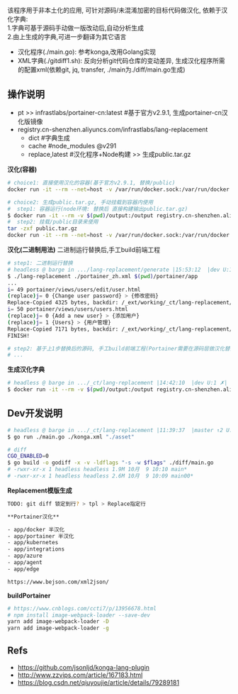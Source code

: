 # 

该程序用于非本土化的应用, 可针对源码/未混淆加密的目标代码做汉化, 依赖于汉化字典:  
1.字典可基于源码手动做一版改动后,自动分析生成  
2.由上生成的字典,可进一步翻译为其它语言  

- 汉化程序(./main.go): 参考konga,改用Golang实现
- XML字典(./gitdiff1.sh): 反向分析git代码仓库的变动差异, 生成汉化程序所需的配置xml(依赖git, jq, transfer, ./main为./diff/main.go生成) 

## 操作说明

- pt >> infrastlabs/portainer-cn:latest #基于官方v2.9.1, 生成portainer-cn汉化版镜像
- registry.cn-shenzhen.aliyuncs.com/infrastlabs/lang-replacement
  - dict #字典生成
  - cache #node_modules @v291
  - replace,latest #汉化程序+Node构建 >> 生成public.tar.gz

**汉化(容器)** 

```bash
# choice1: 直接使用汉化的容器(基于官方v2.9.1, 替换/public)
docker run -it --rm --net=host -v /var/run/docker.sock:/var/run/docker.sock registry.cn-shenzhen.aliyuncs.com/infrastlabs/portainer-cn

# choice2: 生成public.tar.gz, 手动挂载到容器内使用
#  step1: 容器运行(node环境: 替换后 直接构建输出public.tar.gz)
$ docker run -it --rm -v $(pwd)/output:/output registry.cn-shenzhen.aliyuncs.com/infrastlabs/lang-replacement
#  step2: 挂载/public目录来使用
tar -zxf public.tar.gz
docker run -it --rm --net=host -v /var/run/docker.sock:/var/run/docker.sock -v $(pwd)/public:/public portainer/portainer-ce:2.9.1-alpine
```

**汉化(二进制用法)** 二进制运行替换后,手工build前端工程

```bash
# step1: 二进制运行替换
# headless @ barge in .../lang-replacement/generate |15:53:12  |dev U:1 ?:2 ✗| 
$ ./lang-replacement ./portainer_zh.xml $(pwd)/portainer/app
...
i= 49 portainer/views/users/edit/user.html
(replace)j= 0 {Change user password} > {修改密码}
Replace-Copied 4325 bytes, backdir: /_ext/working/_ct/lang-replacement/generate/portainer/app/.lang-replacement/portainer/views/users/edit/user.html!
i= 50 portainer/views/users/users.html
(replace)j= 0 {Add a new user} > {添加用户}
(replace)j= 1 {Users} > {用户管理}
Replace-Copied 7171 bytes, backdir: /_ext/working/_ct/lang-replacement/generate/portainer/app/.lang-replacement/portainer/views/users/users.html!
FINISH!

# step2: 基于上1步替换后的源码, 手工build前端工程(Portainer需要在源码层做汉化替换)
# ...
```

**生成汉化字典**

```bash
# headless @ barge in .../_ct/lang-replacement |14:42:10  |dev U:1 ✗|  #dindMnt
$ docker run -it --rm -v $(pwd)/output:/output registry.cn-shenzhen.aliyuncs.com/infrastlabs/lang-replacement:generate

```

## Dev开发说明

```bash
# headless @ barge in .../_ct/lang-replacement |11:39:37  |master ↑2 U:1 ?:1 ✗| 
$ go run ./main.go ./konga.xml "./asset"

# diff
CGO_ENABLED=0
$ go build -o godiff -x -v -ldflags "-s -w $flags" ./diff/main.go
# -rwxr-xr-x 1 headless headless 1.9M 10月  9 10:10 main*
# -rwxr-xr-x 1 headless headless 2.6M 10月  9 10:09 main00*
```

**Replacement模版生成**

```bash
TODO: git diff 锁定到行? > tpl > Replace指定行

**Portainer汉化**

- app/docker 半汉化
- app/portainer 半汉化
- app/kubernetes
- app/integrations
- app/azure
- app/agent
- app/edge

https://www.bejson.com/xml2json/
```

**buildPortainer**

```bash
# https://www.cnblogs.com/ccti7/p/13956678.html
# npm install image-webpack-loader --save-dev
yarn add image-webpack-loader -D
yarn add image-webpack-loader -g

```

## Refs

- https://github.com/jsonljd/konga-lang-plugin
- http://www.zzvips.com/article/167183.html
- https://blog.csdn.net/qiuyoujie/article/details/79289181

